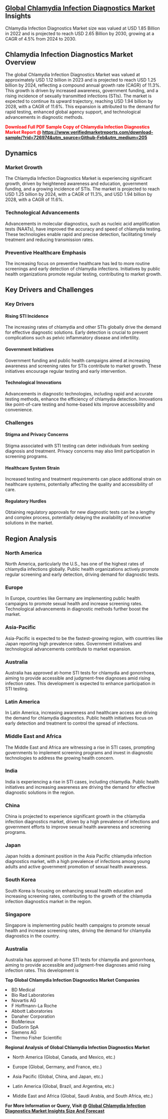 <h2><a href="https://www.verifiedmarketreports.com/download-sample/?rid=726974&amp;utm_source=Github&amp;utm_medium=205" target="_blank">Global Chlamydia Infection Diagnostics Market</a> Insights</h2><p>Chlamydia Infection Diagnostics Market size was valued at USD 1.85 Billion in 2022 and is projected to reach USD 2.65 Billion by 2030, growing at a CAGR of 4.5% from 2024 to 2030.</p><p> <h2>Chlamydia Infection Diagnostics Market Overview</h2> <p>The global Chlamydia Infection Diagnostics Market was valued at approximately USD 1.12 billion in 2023 and is projected to reach USD 1.25 billion by 2024, reflecting a compound annual growth rate (CAGR) of 11.3%. This growth is driven by increased awareness, government funding, and a rising incidence of sexually transmitted infections (STIs). The market is expected to continue its upward trajectory, reaching USD 1.94 billion by 2028, with a CAGR of 11.6%. This expansion is attributed to the demand for rapid testing, enhanced global agency support, and technological advancements in diagnostic methods. </p> <p><strong><p><span class=""><span style="color: #ff0000;"><strong>Download Full PDF Sample Copy of Chlamydia Infection Diagnostics Market Report</strong> @ </span><a href="https://www.verifiedmarketreports.com/download-sample/?rid=726974&amp;utm_source=Github-Feb&amp;utm_medium=205" target="_blank">https://www.verifiedmarketreports.com/download-sample/?rid=726974&amp;utm_source=Github-Feb&amp;utm_medium=205</a></span></p></strong></p> <h2>Dynamics</h2> <h3>Market Growth</h3> <p>The Chlamydia Infection Diagnostics Market is experiencing significant growth, driven by heightened awareness and education, government funding, and a growing incidence of STIs. The market is projected to reach USD 1.25 billion by 2024, with a CAGR of 11.3%, and USD 1.94 billion by 2028, with a CAGR of 11.6%. </p> <h3>Technological Advancements</h3> <p>Advancements in molecular diagnostics, such as nucleic acid amplification tests (NAATs), have improved the accuracy and speed of chlamydia testing. These technologies enable rapid and precise detection, facilitating timely treatment and reducing transmission rates. </p> <h3>Preventive Healthcare Emphasis</h3> <p>The increasing focus on preventive healthcare has led to more routine screenings and early detection of chlamydia infections. Initiatives by public health organizations promote regular testing, contributing to market growth. </p> <h2>Key Drivers and Challenges</h2> <h3>Key Drivers</h3> <h4>Rising STI Incidence</h4> <p>The increasing rates of chlamydia and other STIs globally drive the demand for effective diagnostic solutions. Early detection is crucial to prevent complications such as pelvic inflammatory disease and infertility. </p> <h4>Government Initiatives</h4> <p>Government funding and public health campaigns aimed at increasing awareness and screening rates for STIs contribute to market growth. These initiatives encourage regular testing and early intervention. </p> <h4>Technological Innovations</h4> <p>Advancements in diagnostic technologies, including rapid and accurate testing methods, enhance the efficiency of chlamydia detection. Innovations like point-of-care testing and home-based kits improve accessibility and convenience. </p> <h3>Challenges</h3> <h4>Stigma and Privacy Concerns</h4> <p>Stigma associated with STI testing can deter individuals from seeking diagnosis and treatment. Privacy concerns may also limit participation in screening programs. </p> <h4>Healthcare System Strain</h4> <p>Increased testing and treatment requirements can place additional strain on healthcare systems, potentially affecting the quality and accessibility of care. </p> <h4>Regulatory Hurdles</h4> <p>Obtaining regulatory approvals for new diagnostic tests can be a lengthy and complex process, potentially delaying the availability of innovative solutions in the market. </p> <h2>Region Analysis</h2> <h3>North America</h3> <p>North America, particularly the U.S., has one of the highest rates of chlamydia infections globally. Public health organizations actively promote regular screening and early detection, driving demand for diagnostic tests. </p> <h3>Europe</h3> <p>In Europe, countries like Germany are implementing public health campaigns to promote sexual health and increase screening rates. Technological advancements in diagnostic methods further boost the market. </p> <h3>Asia-Pacific</h3> <p>Asia-Pacific is expected to be the fastest-growing region, with countries like Japan reporting high prevalence rates. Government initiatives and technological advancements contribute to market expansion. </p> <h3>Australia</h3> <p>Australia has approved at-home STI tests for chlamydia and gonorrhoea, aiming to provide accessible and judgment-free diagnoses amid rising infection rates. This development is expected to enhance participation in STI testing. </p> <h3>Latin America</h3> <p>In Latin America, increasing awareness and healthcare access are driving the demand for chlamydia diagnostics. Public health initiatives focus on early detection and treatment to control the spread of infections. </p> <h3>Middle East and Africa</h3> <p>The Middle East and Africa are witnessing a rise in STI cases, prompting governments to implement screening programs and invest in diagnostic technologies to address the growing health concern. </p> <h3>India</h3> <p>India is experiencing a rise in STI cases, including chlamydia. Public health initiatives and increasing awareness are driving the demand for effective diagnostic solutions in the region. </p> <h3>China</h3> <p>China is projected to experience significant growth in the chlamydia infection diagnostics market, driven by a high prevalence of infections and government efforts to improve sexual health awareness and screening programs. </p> <h3>Japan</h3> <p>Japan holds a dominant position in the Asia Pacific chlamydia infection diagnostics market, with a high prevalence of infections among young adults and active government promotion of sexual health awareness. </p> <h3>South Korea</h3> <p>South Korea is focusing on enhancing sexual health education and increasing screening rates, contributing to the growth of the chlamydia infection diagnostics market in the region. </p> <h3>Singapore</h3> <p>Singapore is implementing public health campaigns to promote sexual health and increase screening rates, driving the demand for chlamydia diagnostics in the country. </p> <h3>Australia</h3> <p>Australia has approved at-home STI tests for chlamydia and gonorrhoea, aiming to provide accessible and judgment-free diagnoses amid rising infection rates. This development is</p><p><strong>Top Global Chlamydia Infection Diagnostics Market Companies</strong></p><div data-test-id=""><p><li>BD Medical</li><li> Bio Rad Laboratories</li><li> Novartis AG</li><li> F Hoffmann-La Roche</li><li> Abbott Laboratories</li><li> Danaher Corporation</li><li> BioMerieux</li><li> DiaSorin SpA</li><li> Siemens AG</li><li> Thermo Fisher Scientific</li></p><div><strong>Regional Analysis of&nbsp;Global Chlamydia Infection Diagnostics Market</strong></div><ul><li dir="ltr"><p dir="ltr">North America&nbsp;(Global, Canada, and Mexico, etc.)</p></li><li dir="ltr"><p dir="ltr">Europe (Global, Germany, and France, etc.)</p></li><li dir="ltr"><p dir="ltr">Asia Pacific&nbsp;(Global, China, and Japan, etc.)</p></li><li dir="ltr"><p dir="ltr">Latin America&nbsp;(Global, Brazil, and Argentina, etc.)</p></li><li dir="ltr">Middle East and Africa&nbsp;(Global, Saudi Arabia, and South Africa, etc.)</li></ul><p><strong>For More Information or Query, Visit @&nbsp;</strong><strong><a href="https://www.verifiedmarketreports.com/product/chlamydia-infection-diagnostics-market/?utm_source=Github&amp;utm_medium=205" target="_blank">Global Chlamydia Infection Diagnostics Market Insights Size And Forecast</a></strong></p></div>
